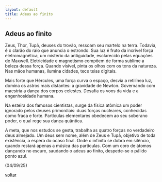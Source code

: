 ```yaml
---
layout: default
title: Adeus ao finito
--- 
```


## Adeus ao finito

Zeus, Thor, Tupã, deuses do trovão, ressoam seu martelo na terra. Todavia, é o clarão do raio que anuncia o estrondo. Sua luz é fruto da incrível força eletromagnética, um mistério da antiguidade, esclarecido pelas equações de Maxwell. Eletricidade e magnetismo compõem de forma sublime a beleza dessa força. Quando visível, pinta os olhos com os tons da natureza. Nas mãos humanas, ilumina cidades, tece teias digitais.

Mais forte que Hércules, uma força curva o espaço, desvia a retilínea luz, domina os astros mais distantes: a gravidade de Newton. Governando com maestria a dança dos corpos celestes. Desafia os voos da vida e a engenhosidade humana.

Na esteira dos famosos cientistas, surge da física atômica um poder ignorado pelos deuses primordiais: duas forças nucleares, conhecidas como fraca e forte. Partículas elementares obedecem ao seu soberano poder, o qual rege sua dança quântica.

A meta, que nos estudos se gesta, trabalha as quatro forças no verdadeiro deus almejado. Um deus sem nome, além de Zeus e Tupã, objetivo de toda existência, a espera do ocaso final. Onde o infinito se dobra em silêncio, quando restará apenas a música das partículas. Com um coro de átomos dançando no escuro, saudando o adeus ao finito, despede-se o pálido ponto azul.

(04/09/25)

[voltar](./)